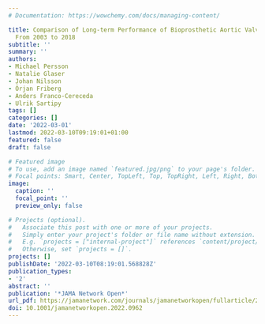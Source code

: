 ```yaml
---
# Documentation: https://wowchemy.com/docs/managing-content/

title: Comparison of Long-term Performance of Bioprosthetic Aortic Valves in Sweden
  From 2003 to 2018
subtitle: ''
summary: ''
authors:
- Michael Persson
- Natalie Glaser
- Johan Nilsson
- Örjan Friberg
- Anders Franco-Cereceda
- Ulrik Sartipy
tags: []
categories: []
date: '2022-03-01'
lastmod: 2022-03-10T09:19:01+01:00
featured: false
draft: false

# Featured image
# To use, add an image named `featured.jpg/png` to your page's folder.
# Focal points: Smart, Center, TopLeft, Top, TopRight, Left, Right, BottomLeft, Bottom, BottomRight.
image:
  caption: ''
  focal_point: ''
  preview_only: false

# Projects (optional).
#   Associate this post with one or more of your projects.
#   Simply enter your project's folder or file name without extension.
#   E.g. `projects = ["internal-project"]` references `content/project/deep-learning/index.md`.
#   Otherwise, set `projects = []`.
projects: []
publishDate: '2022-03-10T08:19:01.568828Z'
publication_types:
- '2'
abstract: ''
publication: '*JAMA Network Open*'
url_pdf: https://jamanetwork.com/journals/jamanetworkopen/fullarticle/2789686
doi: 10.1001/jamanetworkopen.2022.0962
---
```

